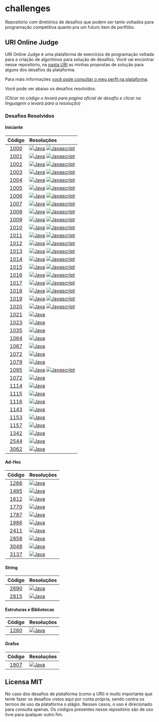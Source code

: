 # challenges
Repositório com diretórios de desafios que podem ser tanto voltados para programação competitiva quanto pra um futuro item de portfólio.

## URI Online Judge
URI Online Judge é uma plataforma de exercícios de programação voltada para a criação de algoritmos para solução de desafios.
Você vai encontrar nesse repositório, na [pasta URI] as minhas propostas de solução para alguns dos desafios da plataforma.

Para mais informações [você pode consultar o meu perfil na plataforma].

Você pode ver abaixo os desafios resolvidos:

_(Clicar no código o levará para pagina oficial de desafio e clicar na linguagem o levará para a resolução)_

### Desafios Resolvidos
#### Iniciante
| Código | Resoluções |
| :---: | :--- |
| [1000] | [![Java]](https://github.com/gabrielandradedev/challenges/blob/master/URI/Iniciante/1000/Main.java) [![Javascript]](https://github.com/gabrielandradedev/challenges/blob/master/URI/Iniciante/1000/index.js) |
| [1001] | [![Java]](https://github.com/gabrielandradedev/challenges/blob/master/URI/Iniciante/1001/Main.java) [![Javascript]](https://github.com/gabrielandradedev/challenges/blob/master/URI/Iniciante/1001/index.js) |
| [1002] | [![Java]](https://github.com/gabrielandradedev/challenges/blob/master/URI/Iniciante/1002/Main.java) [![Javascript]](https://github.com/gabrielandradedev/challenges/blob/master/URI/Iniciante/1002/index.js) |
| [1003] | [![Java]](https://github.com/gabrielandradedev/challenges/blob/master/URI/Iniciante/1003/Main.java) [![Javascript]](https://github.com/gabrielandradedev/challenges/blob/master/URI/Iniciante/1003/index.js) |
| [1004] | [![Java]](https://github.com/gabrielandradedev/challenges/blob/master/URI/Iniciante/1004/Main.java) [![Javascript]](https://github.com/gabrielandradedev/challenges/blob/master/URI/Iniciante/1004/index.js) |
| [1005] | [![Java]](https://github.com/gabrielandradedev/challenges/blob/master/URI/Iniciante/1005/Main.java) [![Javascript]](https://github.com/gabrielandradedev/challenges/blob/master/URI/Iniciante/1005/index.js) |
| [1006] | [![Java]](https://github.com/gabrielandradedev/challenges/blob/master/URI/Iniciante/1006/Main.java) [![Javascript]](https://github.com/gabrielandradedev/challenges/blob/master/URI/Iniciante/1006/index.js) |
| [1007] | [![Java]](https://github.com/gabrielandradedev/challenges/blob/master/URI/Iniciante/1007/Main.java) [![Javascript]](https://github.com/gabrielandradedev/challenges/blob/master/URI/Iniciante/1007/index.js) |
| [1008] | [![Java]](https://github.com/gabrielandradedev/challenges/blob/master/URI/Iniciante/1008/Main.java) [![Javascript]](https://github.com/gabrielandradedev/challenges/blob/master/URI/Iniciante/1008/index.js) |
| [1009] | [![Java]](https://github.com/gabrielandradedev/challenges/blob/master/URI/Iniciante/1009/Main.java) [![Javascript]](https://github.com/gabrielandradedev/challenges/blob/master/URI/Iniciante/1009/index.js) |
| [1010] | [![Java]](https://github.com/gabrielandradedev/challenges/blob/master/URI/Iniciante/1010/Main.java) [![Javascript]](https://github.com/gabrielandradedev/challenges/blob/master/URI/Iniciante/1010/index.js) |
| [1011] | [![Java]](https://github.com/gabrielandradedev/challenges/blob/master/URI/Iniciante/1011/Main.java) [![Javascript]](https://github.com/gabrielandradedev/challenges/blob/master/URI/Iniciante/1011/index.js) |
| [1012] | [![Java]](https://github.com/gabrielandradedev/challenges/blob/master/URI/Iniciante/1012/Main.java) [![Javascript]](https://github.com/gabrielandradedev/challenges/blob/master/URI/Iniciante/1012/index.js) |
| [1013] | [![Java]](https://github.com/gabrielandradedev/challenges/blob/master/URI/Iniciante/1013/Main.java) [![Javascript]](https://github.com/gabrielandradedev/challenges/blob/master/URI/Iniciante/1013/index.js) |
| [1014] | [![Java]](https://github.com/gabrielandradedev/challenges/blob/master/URI/Iniciante/1014/Main.java) [![Javascript]](https://github.com/gabrielandradedev/challenges/blob/master/URI/Iniciante/1014/index.js) |
| [1015] | [![Java]](https://github.com/gabrielandradedev/challenges/blob/master/URI/Iniciante/1015/Main.java) [![Javascript]](https://github.com/gabrielandradedev/challenges/blob/master/URI/Iniciante/1015/index.js) |
| [1016] | [![Java]](https://github.com/gabrielandradedev/challenges/blob/master/URI/Iniciante/1016/Main.java) [![Javascript]](https://github.com/gabrielandradedev/challenges/blob/master/URI/Iniciante/1016/index.js) |
| [1017] | [![Java]](https://github.com/gabrielandradedev/challenges/blob/master/URI/Iniciante/1017/Main.java) [![Javascript]](https://github.com/gabrielandradedev/challenges/blob/master/URI/Iniciante/1017/index.js) |
| [1018] | [![Java]](https://github.com/gabrielandradedev/challenges/blob/master/URI/Iniciante/1018/Main.java) [![Javascript]](https://github.com/gabrielandradedev/challenges/blob/master/URI/Iniciante/1018/index.js) |
| [1019] | [![Java]](https://github.com/gabrielandradedev/challenges/blob/master/URI/Iniciante/1019/Main.java) [![Javascript]](https://github.com/gabrielandradedev/challenges/blob/master/URI/Iniciante/1019/index.js) |
| [1020] | [![Java]](https://github.com/gabrielandradedev/challenges/blob/master/URI/Iniciante/1020/Main.java) [![Javascript]](https://github.com/gabrielandradedev/challenges/blob/master/URI/Iniciante/1020/index.js) |
| [1021] | [![Java]](https://github.com/gabrielandradedev/challenges/blob/master/URI/Iniciante/1021/Main.java) |
| [1023] | [![Java]](https://github.com/gabrielandradedev/challenges/blob/master/URI/Iniciante/1023/Main.java) |
| [1035] | [![Java]](https://github.com/gabrielandradedev/challenges/blob/master/URI/Iniciante/1035/Main.java) |
| [1064] | [![Java]](https://github.com/gabrielandradedev/challenges/blob/master/URI/Iniciante/1064/Main.java) |
| [1067] | [![Java]](https://github.com/gabrielandradedev/challenges/blob/master/URI/Iniciante/1067/Main.java) |
| [1072] | [![Java]](https://github.com/gabrielandradedev/challenges/blob/master/URI/Iniciante/1072/Main.java) |
| [1079] | [![Java]](https://github.com/gabrielandradedev/challenges/blob/master/URI/Iniciante/1079/Main.java) |
| [1095] | [![Java]](https://github.com/gabrielandradedev/challenges/blob/master/URI/Iniciante/1095/Main.java) [![Javascript]](https://github.com/gabrielandradedev/challenges/blob/master/URI/Iniciante/1095/index.js) |
| [1072] | [![Java]](https://github.com/gabrielandradedev/challenges/blob/master/URI/Iniciante/1072/Main.java) |
| [1114] | [![Java]](https://github.com/gabrielandradedev/challenges/blob/master/URI/Iniciante/1114/Main.java) |
| [1115] | [![Java]](https://github.com/gabrielandradedev/challenges/blob/master/URI/Iniciante/1115/Main.java) |
| [1116] | [![Java]](https://github.com/gabrielandradedev/challenges/blob/master/URI/Iniciante/1116/Main.java) |
| [1143] | [![Java]](https://github.com/gabrielandradedev/challenges/blob/master/URI/Iniciante/1143/Main.java) |
| [1153] | [![Java]](https://github.com/gabrielandradedev/challenges/blob/master/URI/Iniciante/1153/Main.java) |
| [1157] | [![Java]](https://github.com/gabrielandradedev/challenges/blob/master/URI/Iniciante/1157/Main.java) |
| [1342] | [![Java]](https://github.com/gabrielandradedev/challenges/blob/master/URI/Iniciante/1342/Main.java) |
| [2544] | [![Java]](https://github.com/gabrielandradedev/challenges/blob/master/URI/Iniciante/2544/Main.java) |
| [3062] | [![Java]](https://github.com/gabrielandradedev/challenges/blob/master/URI/Iniciante/3062/Main.java) |

#### Ad-Hoc
| Código | Resoluções |
| :---: | :--- |
| [1266] | [![Java]](https://github.com/gabrielandradedev/challenges/blob/master/URI/Ad-Hoc/1266/Main.java) |
| [1495] | [![Java]](https://github.com/gabrielandradedev/challenges/blob/master/URI/Ad-Hoc/1495/Main.java) |
| [1612] | [![Java]](https://github.com/gabrielandradedev/challenges/blob/master/URI/Ad-Hoc/1612/Main.java) |
| [1770] | [![Java]](https://github.com/gabrielandradedev/challenges/blob/master/URI/Ad-Hoc/1770/Main.java) |
| [1787] | [![Java]](https://github.com/gabrielandradedev/challenges/blob/master/URI/Ad-Hoc/1787/Main.java) |
| [1986] | [![Java]](https://github.com/gabrielandradedev/challenges/blob/master/URI/Ad-Hoc/1986/Main.java) |
| [2411] | [![Java]](https://github.com/gabrielandradedev/challenges/blob/master/URI/Ad-Hoc/2411/Main.java) |
| [2858] | [![Java]](https://github.com/gabrielandradedev/challenges/blob/master/URI/Ad-Hoc/2858/Main.java) |
| [3048] | [![Java]](https://github.com/gabrielandradedev/challenges/blob/master/URI/Ad-Hoc/3048/Main.java) |
| [3137] | [![Java]](https://github.com/gabrielandradedev/challenges/blob/master/URI/Ad-Hoc/3137/Main.java) |

#### String
| Código | Resoluções |
| :---: | :--- |
| [2690] | [![Java]](https://github.com/gabrielandradedev/challenges/blob/master/URI/String/2690/Main.java) |
| [2815] | [![Java]](https://github.com/gabrielandradedev/challenges/blob/master/URI/String/2815/Main.java) |

#### Estruturas e Bibliotecas
| Código | Resoluções |
| :---: | :--- |
| [1260] | [![Java]](https://github.com/gabrielandradedev/challenges/blob/master/URI/Estruturas%20e%20Bibliotecas/1260/Main.java) |

#### Grafos
| Código | Resoluções |
| :---: | :--- |
| [1907] | [![Java]](https://github.com/gabrielandradedev/challenges/blob/master/URI/Grafos/1907/Main.java) |

## Licensa MIT
No caso dos desafios de plataforma (como a URI) é muito importante que tente fazer os desafios vistos aqui por conta própria, sendo contra os termos de uso da plataforma o plágio. Nesses casos, o uso é direcionado para consulta apenas. Os códigos presentes nesse repositório são de uso livre para qualquer outro fim.

[você pode consultar o meu perfil na plataforma]: https://www.urionlinejudge.com.br/judge/pt/profile/483841
[pasta URI]: https://github.com/gabrielandradedev/challenges/tree/master/URI

[Java]: https://img.shields.io/static/v1?label=&message=Java&color=007396&style=flat-square&logo=Java&logoColor=ffffff
[Javascript]: https://img.shields.io/static/v1?label=&message=Javascript&color=f7df1e&style=flat-square&logo=Javascript&logoColor=000000

[1000]: https://www.urionlinejudge.com.br/judge/pt/problems/view/1000
[1001]: https://www.urionlinejudge.com.br/judge/pt/problems/view/1001
[1002]: https://www.urionlinejudge.com.br/judge/pt/problems/view/1002
[1003]: https://www.urionlinejudge.com.br/judge/pt/problems/view/1003
[1004]: https://www.urionlinejudge.com.br/judge/pt/problems/view/1004
[1005]: https://www.urionlinejudge.com.br/judge/pt/problems/view/1005
[1006]: https://www.urionlinejudge.com.br/judge/pt/problems/view/1006
[1007]: https://www.urionlinejudge.com.br/judge/pt/problems/view/1007
[1008]: https://www.urionlinejudge.com.br/judge/pt/problems/view/1008
[1009]: https://www.urionlinejudge.com.br/judge/pt/problems/view/1009
[1010]: https://www.urionlinejudge.com.br/judge/pt/problems/view/1010
[1011]: https://www.urionlinejudge.com.br/judge/pt/problems/view/1011
[1012]: https://www.urionlinejudge.com.br/judge/pt/problems/view/1012
[1013]: https://www.urionlinejudge.com.br/judge/pt/problems/view/1013
[1014]: https://www.urionlinejudge.com.br/judge/pt/problems/view/1014
[1015]: https://www.urionlinejudge.com.br/judge/pt/problems/view/1015
[1016]: https://www.urionlinejudge.com.br/judge/pt/problems/view/1016
[1017]: https://www.urionlinejudge.com.br/judge/pt/problems/view/1017
[1018]: https://www.urionlinejudge.com.br/judge/pt/problems/view/1018
[1019]: https://www.urionlinejudge.com.br/judge/pt/problems/view/1019
[1020]: https://www.urionlinejudge.com.br/judge/pt/problems/view/1020
[1021]: https://www.urionlinejudge.com.br/judge/pt/problems/view/1021
[1023]: https://www.urionlinejudge.com.br/judge/pt/problems/view/1023
[1035]: https://www.urionlinejudge.com.br/judge/pt/problems/view/1035
[1064]: https://www.urionlinejudge.com.br/judge/pt/problems/view/1064
[1067]: https://www.urionlinejudge.com.br/judge/pt/problems/view/1067
[1072]: https://www.urionlinejudge.com.br/judge/pt/problems/view/1072
[1079]: https://www.urionlinejudge.com.br/judge/pt/problems/view/1079
[1095]: https://www.urionlinejudge.com.br/judge/pt/problems/view/1095
[1114]: https://www.urionlinejudge.com.br/judge/pt/problems/view/1114
[1115]: https://www.urionlinejudge.com.br/judge/pt/problems/view/1115
[1116]: https://www.urionlinejudge.com.br/judge/pt/problems/view/1116
[1143]: https://www.urionlinejudge.com.br/judge/pt/problems/view/1143
[1153]: https://www.urionlinejudge.com.br/judge/pt/problems/view/1153
[1157]: https://www.urionlinejudge.com.br/judge/pt/problems/view/1157
[1342]: https://www.urionlinejudge.com.br/judge/pt/problems/view/1342
[2544]: https://www.urionlinejudge.com.br/judge/pt/problems/view/2544
[3062]: https://www.urionlinejudge.com.br/judge/pt/problems/view/3062

[1266]: https://www.urionlinejudge.com.br/judge/pt/problems/view/1266
[1495]: https://www.urionlinejudge.com.br/judge/pt/problems/view/1495
[1612]: https://www.urionlinejudge.com.br/judge/pt/problems/view/1612
[1770]: https://www.urionlinejudge.com.br/judge/pt/problems/view/1770
[1787]: https://www.urionlinejudge.com.br/judge/pt/problems/view/1787
[1986]: https://www.urionlinejudge.com.br/judge/pt/problems/view/1986
[2411]: https://www.urionlinejudge.com.br/judge/pt/problems/view/2411
[2858]: https://www.urionlinejudge.com.br/judge/pt/problems/view/2858
[3048]: https://www.urionlinejudge.com.br/judge/pt/problems/view/3048
[3137]: https://www.urionlinejudge.com.br/judge/pt/problems/view/3137

[2690]: https://www.urionlinejudge.com.br/judge/pt/problems/view/2690
[2815]: https://www.urionlinejudge.com.br/judge/pt/problems/view/2815

[1260]: https://www.urionlinejudge.com.br/judge/pt/problems/view/1260

[1907]: https://www.urionlinejudge.com.br/judge/pt/problems/view/1907
